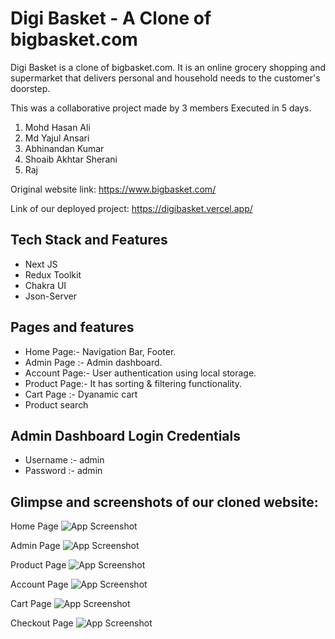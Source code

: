 
# Digi Basket - A Clone of bigbasket.com

Digi Basket is a clone of bigbasket.com. It is an online grocery shopping and supermarket that delivers personal and household needs to the customer's doorstep.

This was a collaborative project made by 3 members Executed in 5 days.
1) Mohd Hasan Ali
2) Md Yajul Ansari
3) Abhinandan Kumar
4) Shoaib Akhtar Sherani
5) Raj



Original website link: https://www.bigbasket.com/

Link of our deployed project: https://digibasket.vercel.app/
## Tech Stack and Features

- Next JS
- Redux Toolkit
- Chakra UI
- Json-Server

## Pages and features
- Home Page:- Navigation Bar, Footer.
- Admin Page :- Admin dashboard.
- Account Page:- User authentication using local storage.
- Product Page:- It has sorting & filtering functionality.
- Cart Page :- Dyanamic cart
- Product search

## Admin Dashboard Login Credentials
- Username :- admin
- Password :- admin

## Glimpse and screenshots of our cloned website:

Home Page
![App Screenshot](https://i.ibb.co/LYsZ2MY/home.png)

Admin Page
![App Screenshot](https://i.ibb.co/YBMhsbj/admin.png)

Product Page
![App Screenshot](https://i.ibb.co/k6HvXRx/product.png)

Account Page
![App Screenshot](https://i.ibb.co/b59hFR7/account.png)

Cart Page
![App Screenshot](https://i.ibb.co/8Drv09G/cart.png)

Checkout Page
![App Screenshot](https://i.ibb.co/3mg152Y/payment.png)
